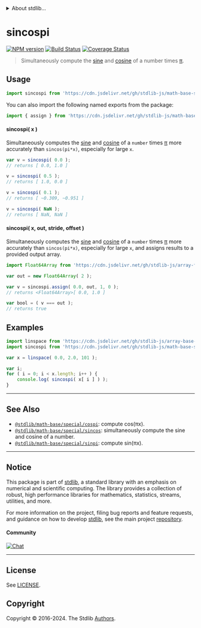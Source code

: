 <!--

@license Apache-2.0

Copyright (c) 2018 The Stdlib Authors.

Licensed under the Apache License, Version 2.0 (the "License");
you may not use this file except in compliance with the License.
You may obtain a copy of the License at

   http://www.apache.org/licenses/LICENSE-2.0

Unless required by applicable law or agreed to in writing, software
distributed under the License is distributed on an "AS IS" BASIS,
WITHOUT WARRANTIES OR CONDITIONS OF ANY KIND, either express or implied.
See the License for the specific language governing permissions and
limitations under the License.

-->


<details>
  <summary>
    About stdlib...
  </summary>
  <p>We believe in a future in which the web is a preferred environment for numerical computation. To help realize this future, we've built stdlib. stdlib is a standard library, with an emphasis on numerical and scientific computation, written in JavaScript (and C) for execution in browsers and in Node.js.</p>
  <p>The library is fully decomposable, being architected in such a way that you can swap out and mix and match APIs and functionality to cater to your exact preferences and use cases.</p>
  <p>When you use stdlib, you can be absolutely certain that you are using the most thorough, rigorous, well-written, studied, documented, tested, measured, and high-quality code out there.</p>
  <p>To join us in bringing numerical computing to the web, get started by checking us out on <a href="https://github.com/stdlib-js/stdlib">GitHub</a>, and please consider <a href="https://opencollective.com/stdlib">financially supporting stdlib</a>. We greatly appreciate your continued support!</p>
</details>

# sincospi

[![NPM version][npm-image]][npm-url] [![Build Status][test-image]][test-url] [![Coverage Status][coverage-image]][coverage-url] <!-- [![dependencies][dependencies-image]][dependencies-url] -->

> Simultaneously compute the [sine][@stdlib/math/base/special/sin] and [cosine][@stdlib/math/base/special/cos] of a number times [π][@stdlib/constants/float64/pi].



<section class="usage">

## Usage

```javascript
import sincospi from 'https://cdn.jsdelivr.net/gh/stdlib-js/math-base-special-sincospi@deno/mod.js';
```

You can also import the following named exports from the package:

```javascript
import { assign } from 'https://cdn.jsdelivr.net/gh/stdlib-js/math-base-special-sincospi@deno/mod.js';
```

#### sincospi( x )

Simultaneously computes the [sine][@stdlib/math/base/special/sin] and [cosine][@stdlib/math/base/special/cos] of a `number` times [π][@stdlib/constants/float64/pi] more accurately than `sincos(pi*x)`, especially for large `x`.

```javascript
var v = sincospi( 0.0 );
// returns [ 0.0, 1.0 ]

v = sincospi( 0.5 );
// returns [ 1.0, 0.0 ]

v = sincospi( 0.1 );
// returns [ ~0.309, ~0.951 ]

v = sincospi( NaN );
// returns [ NaN, NaN ]
```

#### sincospi( x, out, stride, offset )

Simultaneously computes the [sine][@stdlib/math/base/special/sin] and [cosine][@stdlib/math/base/special/cos] of a `number` times [π][@stdlib/constants/float64/pi] more accurately than `sincos(pi*x)`, especially for large `x`, and assigns results to a provided output array.

```javascript
import Float64Array from 'https://cdn.jsdelivr.net/gh/stdlib-js/array-float64@deno/mod.js';

var out = new Float64Array( 2 );

var v = sincospi.assign( 0.0, out, 1, 0 );
// returns <Float64Array>[ 0.0, 1.0 ]

var bool = ( v === out );
// returns true
```

</section>

<!-- /.usage -->

<section class="examples">

## Examples

<!-- eslint no-undef: "error" -->

```javascript
import linspace from 'https://cdn.jsdelivr.net/gh/stdlib-js/array-base-linspace@deno/mod.js';
import sincospi from 'https://cdn.jsdelivr.net/gh/stdlib-js/math-base-special-sincospi@deno/mod.js';

var x = linspace( 0.0, 2.0, 101 );

var i;
for ( i = 0; i < x.length; i++ ) {
    console.log( sincospi( x[ i ] ) );
}
```

</section>

<!-- /.examples -->

<!-- C interface documentation. -->



<!-- Section for related `stdlib` packages. Do not manually edit this section, as it is automatically populated. -->

<section class="related">

* * *

## See Also

-   <span class="package-name">[`@stdlib/math-base/special/cospi`][@stdlib/math/base/special/cospi]</span><span class="delimiter">: </span><span class="description">compute cos(πx).</span>
-   <span class="package-name">[`@stdlib/math-base/special/sincos`][@stdlib/math/base/special/sincos]</span><span class="delimiter">: </span><span class="description">simultaneously compute the sine and cosine of a number.</span>
-   <span class="package-name">[`@stdlib/math-base/special/sinpi`][@stdlib/math/base/special/sinpi]</span><span class="delimiter">: </span><span class="description">compute sin(πx).</span>

</section>

<!-- /.related -->

<!-- Section for all links. Make sure to keep an empty line after the `section` element and another before the `/section` close. -->


<section class="main-repo" >

* * *

## Notice

This package is part of [stdlib][stdlib], a standard library with an emphasis on numerical and scientific computing. The library provides a collection of robust, high performance libraries for mathematics, statistics, streams, utilities, and more.

For more information on the project, filing bug reports and feature requests, and guidance on how to develop [stdlib][stdlib], see the main project [repository][stdlib].

#### Community

[![Chat][chat-image]][chat-url]

---

## License

See [LICENSE][stdlib-license].


## Copyright

Copyright &copy; 2016-2024. The Stdlib [Authors][stdlib-authors].

</section>

<!-- /.stdlib -->

<!-- Section for all links. Make sure to keep an empty line after the `section` element and another before the `/section` close. -->

<section class="links">

[npm-image]: http://img.shields.io/npm/v/@stdlib/math-base-special-sincospi.svg
[npm-url]: https://npmjs.org/package/@stdlib/math-base-special-sincospi

[test-image]: https://github.com/stdlib-js/math-base-special-sincospi/actions/workflows/test.yml/badge.svg?branch=main
[test-url]: https://github.com/stdlib-js/math-base-special-sincospi/actions/workflows/test.yml?query=branch:main

[coverage-image]: https://img.shields.io/codecov/c/github/stdlib-js/math-base-special-sincospi/main.svg
[coverage-url]: https://codecov.io/github/stdlib-js/math-base-special-sincospi?branch=main

<!--

[dependencies-image]: https://img.shields.io/david/stdlib-js/math-base-special-sincospi.svg
[dependencies-url]: https://david-dm.org/stdlib-js/math-base-special-sincospi/main

-->

[chat-image]: https://img.shields.io/gitter/room/stdlib-js/stdlib.svg
[chat-url]: https://app.gitter.im/#/room/#stdlib-js_stdlib:gitter.im

[stdlib]: https://github.com/stdlib-js/stdlib

[stdlib-authors]: https://github.com/stdlib-js/stdlib/graphs/contributors

[umd]: https://github.com/umdjs/umd
[es-module]: https://developer.mozilla.org/en-US/docs/Web/JavaScript/Guide/Modules

[deno-url]: https://github.com/stdlib-js/math-base-special-sincospi/tree/deno
[deno-readme]: https://github.com/stdlib-js/math-base-special-sincospi/blob/deno/README.md
[umd-url]: https://github.com/stdlib-js/math-base-special-sincospi/tree/umd
[umd-readme]: https://github.com/stdlib-js/math-base-special-sincospi/blob/umd/README.md
[esm-url]: https://github.com/stdlib-js/math-base-special-sincospi/tree/esm
[esm-readme]: https://github.com/stdlib-js/math-base-special-sincospi/blob/esm/README.md
[branches-url]: https://github.com/stdlib-js/math-base-special-sincospi/blob/main/branches.md

[stdlib-license]: https://raw.githubusercontent.com/stdlib-js/math-base-special-sincospi/main/LICENSE

[@stdlib/math/base/special/sin]: https://github.com/stdlib-js/math-base-special-sin/tree/deno

[@stdlib/math/base/special/cos]: https://github.com/stdlib-js/math-base-special-cos/tree/deno

[@stdlib/constants/float64/pi]: https://github.com/stdlib-js/constants-float64-pi/tree/deno

<!-- <related-links> -->

[@stdlib/math/base/special/cospi]: https://github.com/stdlib-js/math-base-special-cospi/tree/deno

[@stdlib/math/base/special/sincos]: https://github.com/stdlib-js/math-base-special-sincos/tree/deno

[@stdlib/math/base/special/sinpi]: https://github.com/stdlib-js/math-base-special-sinpi/tree/deno

<!-- </related-links> -->

</section>

<!-- /.links -->
